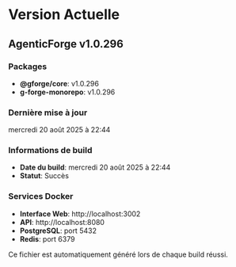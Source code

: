 # Version Actuelle

## AgenticForge v1.0.296

### Packages
- **@gforge/core**: v1.0.296
- **g-forge-monorepo**: v1.0.296

### Dernière mise à jour
mercredi 20 août 2025 à 22:44

### Informations de build
- **Date du build**: mercredi 20 août 2025 à 22:44
- **Statut**: Succès

### Services Docker
- **Interface Web**: http://localhost:3002
- **API**: http://localhost:8080
- **PostgreSQL**: port 5432
- **Redis**: port 6379

Ce fichier est automatiquement généré lors de chaque build réussi.